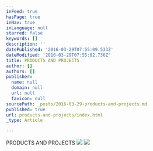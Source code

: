 ```yaml
---
inFeed: true
hasPage: true
inNav: true
inLanguage: null
starred: false
keywords: []
description: ''
datePublished: '2016-03-29T07:55:09.533Z'
dateModified: '2016-03-29T07:55:02.736Z'
title: PRODUCTS AND PROJECTS
author: []
authors: []
publisher:
  name: null
  domain: null
  url: null
  favicon: null
sourcePath: _posts/2016-03-29-products-and-projects.md
published: true
url: products-and-projects/index.html
_type: Article

---
```

PRODUCTS AND PROJECTS
![](https://the-grid-user-content.s3-us-west-2.amazonaws.com/10a5e495-7cf4-4dd0-81ac-88f87364cb12.png)
![](https://the-grid-user-content.s3-us-west-2.amazonaws.com/0601f74e-6de7-46a8-bb83-dec6c698712c.png)